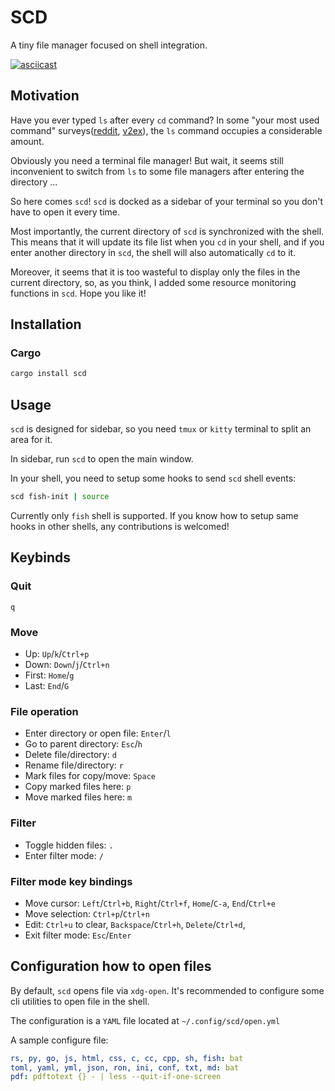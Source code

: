 # SCD

A tiny file manager focused on shell integration.

[![asciicast](https://asciinema.org/a/325485.svg)](https://asciinema.org/a/325485)

## Motivation

Have you ever typed `ls` after every `cd` command? In some "your most used command" surveys([reddit], [v2ex]), the `ls` command occupies a considerable amount.

[reddit]: https://www.reddit.com/r/linux/comments/6y98dm/what_are_your_most_used_command_line_utilities/
[v2ex]: https://www.v2ex.com/t/38674

Obviously you need a terminal file manager! But wait, it seems still inconvenient to switch from `ls` to some file managers after entering the directory ...

So here comes `scd`! `scd` is docked as a sidebar of your terminal so you don't have to open it every time.

Most importantly, the current directory of `scd` is synchronized with the shell. This means that it will update its file list when you `cd` in your shell, and if you enter another directory in `scd`, the shell will also automatically `cd` to it.

Moreover, it seems that it is too wasteful to display only the files in the current directory, so, as you think, I added some resource monitoring functions in `scd`. Hope you like it!

## Installation

### Cargo

```bash
cargo install scd
```

## Usage

`scd` is designed for sidebar, so you need `tmux` or `kitty` terminal to split an area for it.

In sidebar, run `scd` to open the main window. 

In your shell, you need to setup some hooks to send `scd` shell events:
```bash
scd fish-init | source
```
Currently only `fish` shell is supported. If you know how to setup same hooks in other shells, any contributions is welcomed!

## Keybinds

### Quit

`q`

### Move

- Up: `Up`/`k`/`Ctrl+p`
- Down: `Down`/`j`/`Ctrl+n`
- First: `Home`/`g`
- Last: `End`/`G`

### File operation

- Enter directory or open file: `Enter`/`l`
- Go to parent directory: `Esc`/`h`
- Delete file/directory: `d`
- Rename file/directory: `r`
- Mark files for copy/move: `Space`
- Copy marked files here: `p`
- Move marked files here: `m`

### Filter

- Toggle hidden files: `.`
- Enter filter mode: `/`

### Filter mode key bindings

- Move cursor: `Left`/`Ctrl+b`, `Right`/`Ctrl+f`, `Home`/`C-a`, `End`/`Ctrl+e`
- Move selection: `Ctrl+p`/`Ctrl+n`
- Edit: `Ctrl+u` to clear, `Backspace`/`Ctrl+h`, `Delete`/`Ctrl+d`,
- Exit filter mode: `Esc`/`Enter`

## Configuration how to open files

By default, `scd` opens file via `xdg-open`. It's recommended to configure some cli utilities to open file in the shell.

The configuration is a `YAML` file located at `~/.config/scd/open.yml`

A sample configure file:

```yaml
rs, py, go, js, html, css, c, cc, cpp, sh, fish: bat
toml, yaml, yml, json, ron, ini, conf, txt, md: bat
pdf: pdftotext {} - | less --quit-if-one-screen
```